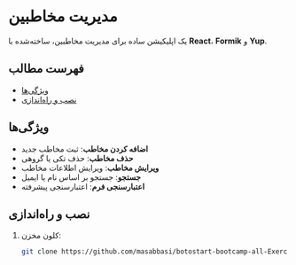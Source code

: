 # مدیریت مخاطبین

یک اپلیکیشن ساده برای مدیریت مخاطبین، ساخته‌شده با **React**، **Formik** و **Yup**.

## فهرست مطالب

- [ویژگی‌ها](#ویژگی‌ها)
- [نصب و راه‌اندازی](#نصب-و-راهاندازی)

## ویژگی‌ها

- **اضافه کردن مخاطب**: ثبت مخاطب جدید
- **حذف مخاطب**: حذف تکی یا گروهی
- **ویرایش مخاطب**: ویرایش اطلاعات مخاطب
- **جستجو**: جستجو بر اساس نام یا ایمیل
- **اعتبارسنجی فرم**: اعتبارسنجی پیشرفته

## نصب و راه‌اندازی

1. کلون مخزن:
   ```bash
   git clone https://github.com/masabbasi/botostart-bootcamp-all-Exercises.git
   ```
